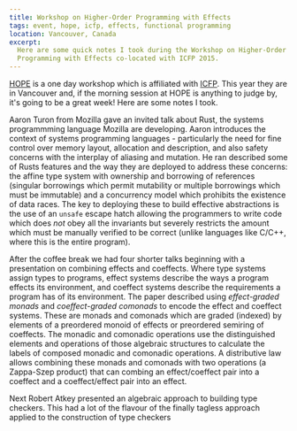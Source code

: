 ```yaml
---
title: Workshop on Higher-Order Programming with Effects
tags: event, hope, icfp, effects, functional programming
location: Vancouver, Canada
excerpt: 
  Here are some quick notes I took during the Workshop on Higher-Order
  Programming with Effects co-located with ICFP 2015.
---
```


[HOPE][2] is a one day workshop which is affiliated with
[ICFP][2]. This year they are in Vancouver and, if the morning session
at HOPE is anything to judge by, it's going to be a great week! Here
are some notes I took.

[1]: http://icfpconference.org/icfp2015/
[2]: http://users-cs.au.dk/birke/hope-2015/

Aaron Turon from Mozilla gave an invited talk about Rust, the systems
programmming language Mozilla are developing. Aaron introduces the
context of systems programming languages - particularly the need for
fine control over memory layout, allocation and description, and also
safety concerns with the interplay of aliasing and mutation. He ran
described some of Rusts features and the way they are deployed to
address these concerns: the affine type system with ownership and
borrowing of references (singular borrowings which permit mutability or
multiple borrowings which must be immutable) and a concurrency model
which prohibits the existence of data races. The key to deploying these
to build effective abstractions is the use of an `unsafe` escape hatch
allowing the programmers to write code which does *not* obey all the
invariants but severely restricts the amount which must be manually
verified to be correct (unlike languages like C/C++, where this is the
entire program).

After the coffee break we had four shorter talks beginning with a
presentation on combining effects and coeffects. Where type systems
assign types to programs, effect systems describe the ways a program
effects its environment, and coeffect systems describe the requirements
a program has of its environment. The paper described using
*effect-graded monads* and *coeffect-graded comonads* to encode the
effect and coeffect systems. These are monads and comonads which are
graded (indexed) by elements of a preordered monoid of effects or
preordered semiring of coeffects. The monadic and comonadic operations
use the distinguished elements and operations of those algebraic
structures to calculate the labels of composed monadic and comonadic
operations. A distributive law allows combining these monads and
comonads with two operations (a Zappa-Szep product) that can combing an
effect/coeffect pair into a coeffect and a coeffect/effect pair into an
effect.

Next Robert Atkey presented an algebraic approach to building type
checkers. This had a lot of the flavour of the finally tagless approach
applied to the construction of type checkers 

